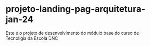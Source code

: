 # projeto-landing-pag-arquitetura-jan-24
Este é o projeto de desenvolvimento do módulo base do curso de Tecnoligia da Escola DNC
